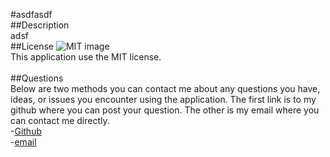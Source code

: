 #asdfasdf
                  <br>
                  ##Description
                  <br>
                  adsf
                  <br>
                  ##License
                  ![MIT image](https://img.shields.io/badge/License-MIT-yellow.svg)
                  <br>
                  This application use the MIT  license.  
                  <br>
                  ##Questions
                  <br>
                  Below are two methods you can contact me about any questions you have, ideas, or issues you encounter using the application. The first link is to my github where you can post your question.  The other is my email where you can contact me directly. 
                 <br>
                  -[Github](https://github.com/asdf)
                 <br>
                  -[email](asdfasfsadfdsafsafsdfa)